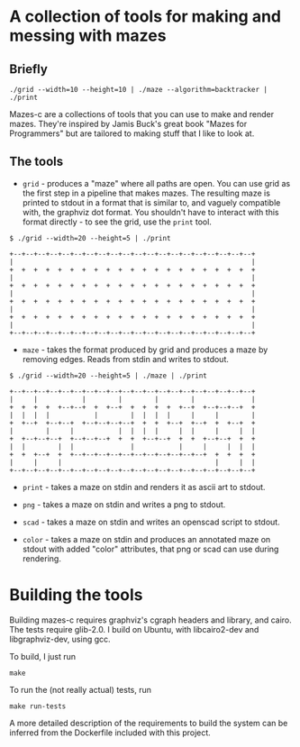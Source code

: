 # A collection of tools for making and messing with mazes

## Briefly

    ./grid --width=10 --height=10 | ./maze --algorithm=backtracker | ./print

Mazes-c are a collections of tools that you can use to make and render
mazes. They're inspired by Jamis Buck's great book "Mazes for
Programmers" but are tailored to making stuff that I like to
look at.

## The tools

* `grid` - produces a "maze" where all paths are open. You can use
  grid as the first step in a pipeline that makes mazes. The resulting
  maze is printed to stdout in a format that is similar to, and
  vaguely compatible with, the graphviz dot format. You shouldn't have
  to interact with this format directly - to see the grid, use the
  `print` tool.

 ```
$ ./grid --width=20 --height=5 | ./print 

+--+--+--+--+--+--+--+--+--+--+--+--+--+--+--+--+--+--+--+--+
|                                                           |
+  +  +  +  +  +  +  +  +  +  +  +  +  +  +  +  +  +  +  +  +
|                                                           |
+  +  +  +  +  +  +  +  +  +  +  +  +  +  +  +  +  +  +  +  +
|                                                           |
+  +  +  +  +  +  +  +  +  +  +  +  +  +  +  +  +  +  +  +  +
|                                                           |
+  +  +  +  +  +  +  +  +  +  +  +  +  +  +  +  +  +  +  +  +
|                                                           |
+--+--+--+--+--+--+--+--+--+--+--+--+--+--+--+--+--+--+--+--+
```

* `maze` - takes the format produced by grid and produces a maze by
  removing edges. Reads from stdin and writes to stdout.

 ```
$ ./grid --width=20 --height=5 | ./maze | ./print 

+--+--+--+--+--+--+--+--+--+--+--+--+--+--+--+--+--+--+--+--+
|     |           |        |        |        |              |
+  +  +  +  +--+--+  +  +--+  +  +  +  +  +--+  +--+--+--+  +
|  |  |  |           |        |  |  |  |     |     |        |
+  +--+  +--+--+  +--+--+--+--+  +  +  +--+  +--+  +  +--+  +
|        |     |           |  |  |  |     |  |     |     |  |
+  +--+--+--+  +--+--+--+  +  +  +--+--+  +  +  +--+--+  +  +
|  |        |  |              |           |     |     |  |  |
+  +  +--+  +  +--+--+--+--+--+--+--+--+--+--+--+  +  +  +  +
|     |     |                                      |     |  |
+--+--+--+--+--+--+--+--+--+--+--+--+--+--+--+--+--+--+--+--+
```

* `print` - takes a maze on stdin and renders it as ascii art to
  stdout.

* `png` - takes a maze on stdin and writes a png to stdout.

* `scad` - takes a maze on stdin and writes an openscad script to
  stdout.

* `color` - takes a maze on stdin and produces an annotated maze on
  stdout with added "color" attributes, that png or scad can use
  during rendering.

# Building the tools

Building mazes-c requires graphviz's cgraph headers and library, and
cairo. The tests require glib-2.0. I build on Ubuntu, with
libcairo2-dev and libgraphviz-dev, using gcc.

To build, I just run

    make

To run the (not really actual) tests, run

    make run-tests

A more detailed description of the requirements to build the system
can be inferred from the Dockerfile included with this project.
